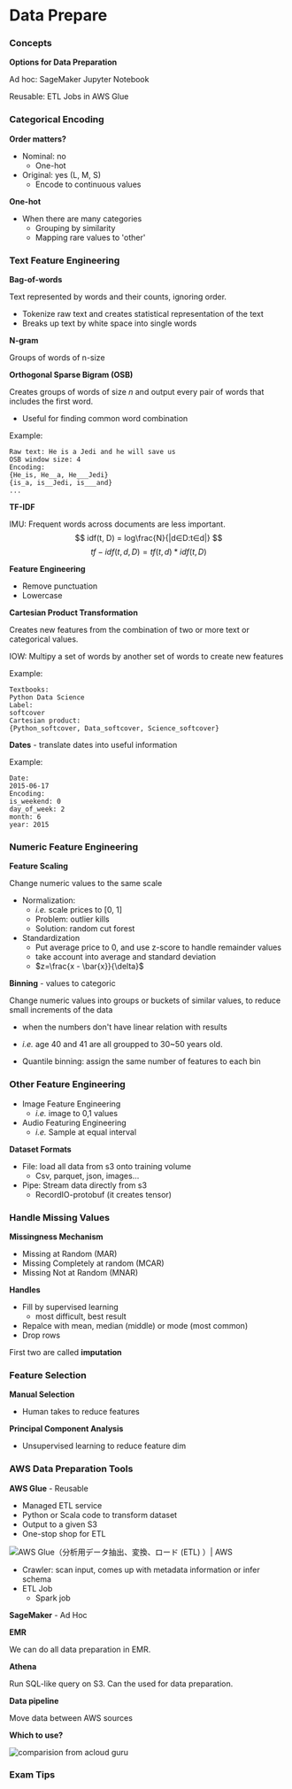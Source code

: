 # Data Prepare

### Concepts

**Options for Data Preparation**

Ad hoc: SageMaker Jupyter Notebook

Reusable: ETL Jobs in AWS Glue

### Categorical Encoding

**Order matters?**

- Nominal: no
  - One-hot
- Original: yes (L, M, S)
  - Encode to continuous values

**One-hot**

- When there are many categories
  - Grouping by similarity
  - Mapping rare values to 'other'

### Text Feature Engineering

**Bag-of-words**

Text represented by words and their counts, ignoring order.

- Tokenize raw text and creates statistical  representation of the text
- Breaks up text by white space into single words

**N-gram**

Groups of words of n-size

**Orthogonal Sparse Bigram (OSB)**

Creates groups of words of size *n* and output every pair of words that includes the first word.

- Useful for finding common word combination

Example:

```
Raw text: He is a Jedi and he will save us
OSB window size: 4
Encoding:
{He_is, He__a, He___Jedi}
{is_a, is__Jedi, is___and}
...
```

**TF-IDF**

IMU: Frequent words across documents are less important.
$$
idf(t, D) = log\frac{N}{|d∈D:t∈d|}
$$
$$
tf-idf(t, d, D) = tf(t,d) * idf(t, D)
$$

**Feature Engineering**

- Remove punctuation
- Lowercase

**Cartesian Product Transformation**

Creates new features from the combination of two or  more text or categorical values.

IOW: Multipy a set of words by another set of words to create new features

Example:

```
Textbooks:
Python Data Science
Label:
softcover
Cartesian product:
{Python_softcover, Data_softcover, Science_softcover}
```

**Dates** - translate dates into useful information

Example:

```
Date:
2015-06-17
Encoding:
is_weekend: 0
day_of_week: 2
month: 6
year: 2015
```

### Numeric Feature Engineering

**Feature Scaling**

Change numeric values to the same scale

- Normalization:
  -  *i.e.* scale prices to [0, 1]
  - Problem: outlier kills
  - Solution: random cut forest
- Standardization
  - Put average price to 0, and use z-score to handle remainder values
  - take account into average and standard deviation
  - $z=\frac{x - \bar{x}}{\delta}$

**Binning** - values to categoric

Change numeric values into groups or buckets of similar values, to reduce small increments of the data

- when the numbers don't have linear relation with results
- *i.e.* age 40 and 41 are all groupped to 30~50 years old.

- Quantile binning: assign the same number of features to each bin

### Other Feature Engineering

- Image Feature Engineering
  - *i.e.* image to 0,1 values
- Audio Featuring Engineering
  - *i.e.* Sample at equal interval

**Dataset Formats**

- File: load all data from s3 onto training volume
  - Csv, parquet, json, images...
- Pipe: Stream data directly from s3
  - RecordIO-protobuf (it creates tensor)

### Handle Missing Values

**Missingness Mechanism**

- Missing at Random (MAR)
- Missing Completely at random (MCAR)
- Missing Not at Random (MNAR)

**Handles**

- Fill by supervised learning
  - most difficult, best result
- Repalce with mean, median (middle) or mode (most common)
- Drop rows

First two are called **imputation**

### Feature Selection

**Manual Selection**

- Human takes to reduce features

**Principal Component Analysis**

- Unsupervised learning to reduce feature dim

### AWS Data Preparation Tools

**AWS Glue** - Reusable

- Managed ETL service
- Python or Scala code to transform dataset
- Output to a given S3
- One-stop shop for ETL

![AWS Glue（分析用データ抽出、変換、ロード (ETL) ）| AWS](https://d1.awsstatic.com/aws-glue-graphics/Product-page-diagram_AWS-Glue_Elixir%402x.6511bc93abc20bb7bc8d03ebe2be1cbb7f2623fe.png)

- Crawler: scan input, comes up with metadata information or infer schema
- ETL Job
  - Spark job

**SageMaker** - Ad Hoc

**EMR**

We can do all data preparation in EMR.

**Athena**

Run SQL-like query on S3. Can the used for data preparation.

**Data pipeline**

Move data between AWS sources

**Which to use?**

![comparision from acloud guru](https://i.imgur.com/pvkCy0D.png)

### Exam Tips

